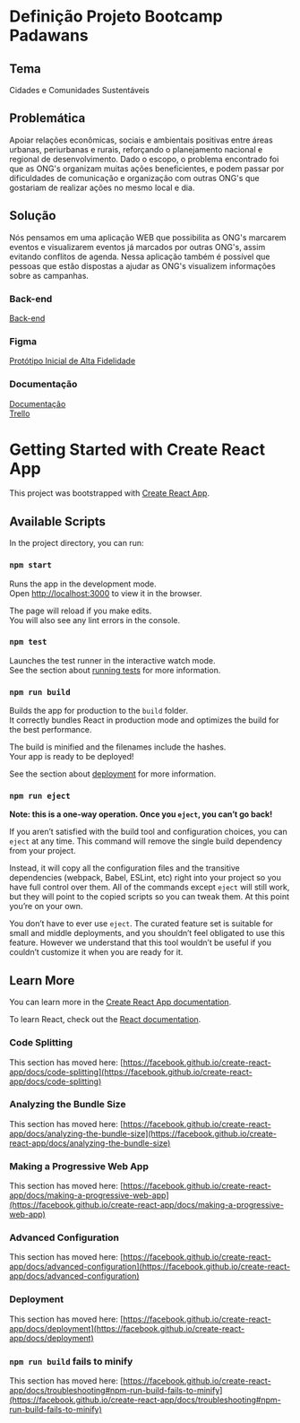 # Definição Projeto Bootcamp Padawans

## Tema

Cidades e Comunidades Sustentáveis

## Problemática

Apoiar relações econômicas, sociais e ambientais positivas entre áreas urbanas, periurbanas e rurais, reforçando o planejamento nacional e regional de desenvolvimento. Dado o escopo, o problema encontrado foi que as ONG's organizam muitas ações beneficientes, e podem passar por dificuldades de comunicação e organização com outras ONG's que gostariam de realizar ações no mesmo local e dia.

## Solução

Nós pensamos em uma aplicação WEB que possibilita as ONG's marcarem eventos e visualizarem eventos já marcados por outras ONG's, assim evitando conflitos de agenda. Nessa aplicação também é possível que pessoas que estão dispostas a ajudar as ONG's visualizem informações sobre as campanhas.

### Back-end
[Back-end](https://github.com/luisfernandesfrwk/ONGarniza-back.git)

### Figma

[Protótipo Inicial de Alta Fidelidade](https://www.figma.com/file/Ehq1CQfkwb9rAKx6NAXLb7/ONGarniza?node-id=0%3A1)

### Documentação

[Documentação](https://docs.google.com/document/d/15d9ROUsRVwjCjsLZMBGppag2MU1I7aGosh-GhE6Dut4/edit)\
[Trello](https://trello.com/b/halPgdjs/bootcamp)

# Getting Started with Create React App

This project was bootstrapped with [Create React App](https://github.com/facebook/create-react-app).

## Available Scripts

In the project directory, you can run:

### `npm start`

Runs the app in the development mode.\
Open [http://localhost:3000](http://localhost:3000) to view it in the browser.

The page will reload if you make edits.\
You will also see any lint errors in the console.

### `npm test`

Launches the test runner in the interactive watch mode.\
See the section about [running tests](https://facebook.github.io/create-react-app/docs/running-tests) for more information.

### `npm run build`

Builds the app for production to the `build` folder.\
It correctly bundles React in production mode and optimizes the build for the best performance.

The build is minified and the filenames include the hashes.\
Your app is ready to be deployed!

See the section about [deployment](https://facebook.github.io/create-react-app/docs/deployment) for more information.

### `npm run eject`

**Note: this is a one-way operation. Once you `eject`, you can’t go back!**

If you aren’t satisfied with the build tool and configuration choices, you can `eject` at any time. This command will remove the single build dependency from your project.

Instead, it will copy all the configuration files and the transitive dependencies (webpack, Babel, ESLint, etc) right into your project so you have full control over them. All of the commands except `eject` will still work, but they will point to the copied scripts so you can tweak them. At this point you’re on your own.

You don’t have to ever use `eject`. The curated feature set is suitable for small and middle deployments, and you shouldn’t feel obligated to use this feature. However we understand that this tool wouldn’t be useful if you couldn’t customize it when you are ready for it.

## Learn More

You can learn more in the [Create React App documentation](https://facebook.github.io/create-react-app/docs/getting-started).

To learn React, check out the [React documentation](https://reactjs.org/).

### Code Splitting

This section has moved here: [https://facebook.github.io/create-react-app/docs/code-splitting](https://facebook.github.io/create-react-app/docs/code-splitting)

### Analyzing the Bundle Size

This section has moved here: [https://facebook.github.io/create-react-app/docs/analyzing-the-bundle-size](https://facebook.github.io/create-react-app/docs/analyzing-the-bundle-size)

### Making a Progressive Web App

This section has moved here: [https://facebook.github.io/create-react-app/docs/making-a-progressive-web-app](https://facebook.github.io/create-react-app/docs/making-a-progressive-web-app)

### Advanced Configuration

This section has moved here: [https://facebook.github.io/create-react-app/docs/advanced-configuration](https://facebook.github.io/create-react-app/docs/advanced-configuration)

### Deployment

This section has moved here: [https://facebook.github.io/create-react-app/docs/deployment](https://facebook.github.io/create-react-app/docs/deployment)

### `npm run build` fails to minify

This section has moved here: [https://facebook.github.io/create-react-app/docs/troubleshooting#npm-run-build-fails-to-minify](https://facebook.github.io/create-react-app/docs/troubleshooting#npm-run-build-fails-to-minify)
